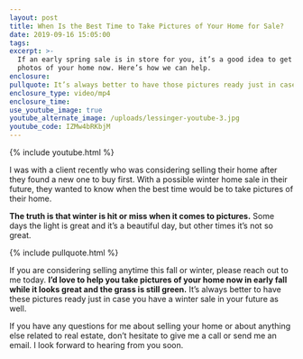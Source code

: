 ```yaml
---
layout: post
title: When Is the Best Time to Take Pictures of Your Home for Sale?
date: 2019-09-16 15:05:00
tags:
excerpt: >-
  If an early spring sale is in store for you, it’s a good idea to get exterior
  photos of your home now. Here’s how we can help.
enclosure:
pullquote: It’s always better to have those pictures ready just in case.
enclosure_type: video/mp4
enclosure_time:
use_youtube_image: true
youtube_alternate_image: /uploads/lessinger-youtube-3.jpg
youtube_code: IZMw4bRKbjM
---
```


{% include youtube.html %}

I was with a client recently who was considering selling their home after they found a new one to buy first. With a possible winter home sale in their future, they wanted to know when the best time would be to take pictures of their home.

**The truth is that winter is hit or miss when it comes to pictures.** Some days the light is great and it’s a beautiful day, but other times it’s not so great.&nbsp;

{% include pullquote.html %}

If you are considering selling anytime this fall or winter, please reach out to me today. **I’d love to help you take pictures of your home now in early fall while it looks great and the grass is still green.** It’s always better to have these pictures ready just in case you have a winter sale in your future as well.

If you have any questions for me about selling your home or about anything else related to real estate, don’t hesitate to give me a call or send me an email. I look forward to hearing from you soon.<br>&nbsp;